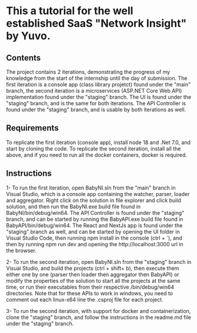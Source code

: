 # This a tutorial for the well established SaaS "Network Insight" by Yuvo.

## Contents
The project contains 2 iterations, demonstrating the progress of my knowledge from the start of the internship until the day of submission.
The first iteration is a console app (class library projetct) found under the "main" branch, the second iteration is a microservices (ASP.NET Core Web API) implementation found under the "staging" branch.
The UI is found under the "staging" branch, and is the same for both iterations.
The API Controller is found under the "staging" branch, and is usable by both iterations as well.

## Requirements
To replicate the first iteration (console app), install node 18 and .Net 7.0, and start by cloning the code.
To replicate the second iteration, install all the above, and if you need to run all the docker containers, docker is required.

## Instructions
1-  To run the first iteration, open BabyNI.sln from the "main" branch in Visual Studio, which is a console app containing the watcher, parser, loader and aggregator.
Right click on the solution in file explorer and click build solution, and then run the BabyNI.exe build file found in BabyNI/bin/debug/win64.
The API Controller is found under the "staging" branch, and can be started by running the BabyAPI.exe build file found in BabyAPI/bin/debug/win64.
The React and NextJs app is found under the "staging" branch as well, and can be started by opening the UI folder in Visual Studio Code, then running npm install in the console (ctrl + `), and then by running npm run dev and opening the http://localhost:3000 url in the browser.

2- To run the second iteration, open BabyNI.sln from the "staging" branch in Visual Studio, and build the projects (ctrl + shift+ b), then execute them either one by one (parser then loader then aggregator then BabyAPI) or modify the properties of the solution to start all the projects at the same time, or run their executables from their respective /bin/debug/win64 directories. Note that for these APIs to work in windows, you need to comment out each <RuntimeIdentifier>linux-x64</RuntimeIdentifier> line the .csproj file for each project.

3- To run the second iteration, with support for docker and containerization, clone the "staging" branch, and follow the instructions in the readme.md file under the "staging" branch.
